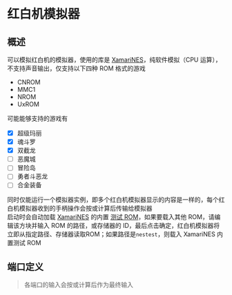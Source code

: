 <script setup lang="ts">
import ElectricConnection from "../../../components/ElectricElement/ElectricConnection";
import ElectricConnectorType from "../../../components/ElectricElement/ElectricConnectorType";
import ElectricConnectorDirection from "../../../components/ElectricElement/ElectricConnectorDirection";
import ElectricConnectionDisplayMode from "../../../components/ElectricElement/ElectricConnectionDisplayMode";
import IOPort from "../../../components/ElectricElement/IOPort";
import ElectricElement from "../../../components/ElectricElement/ElectricElement.vue";

let connections = [
    new ElectricConnection(ElectricConnectorDirection.All, ElectricConnectorType.Input, ElectricConnectionDisplayMode.StartAndEnd, [
        new IOPort(1, 1, "电源", "0 为关闭，1 为开启"),
        new IOPort(2, 2, "重置", "0 为不重置，1 为执行重置；如一直为 1，会不停重置"),
        new IOPort(3, 4, "旋转", "0 为正位，每加 1 画面顺时针旋转 90 度"),
        new IOPort(5, 8, "空", "无作用"),
        new IOPort(9, 16, "手柄 1", "从高位到低位分别对应：`→`&#8203;`←`&#8203;`↓`&#8203;`↑`&#8203;`Start`&#8203;`Select`&#8203;`B`&#8203;`A`"),
        new IOPort(17, 24, "手柄 2", "无作用，因为 [XamariNES](https://github.com/enusbaum/XamariNES) 尚未支持多手柄"),
        new IOPort(25, 31, "缩放", "0、1 为 1 个方块大，2 为 2 个方块大，最大 128 方块大"),
        new IOPort(32, 32, "空", "无作用")
    ])
];
</script>

# 红白机模拟器 <Badge text="v1.0" type="info"/>

## 概述

可以模拟红白机的模拟器，使用的库是 [XamariNES](https://github.com/enusbaum/XamariNES)，纯软件模拟（CPU 运算），不支持声音输出，仅支持以下四种 ROM 格式的游戏

* CNROM
* MMC1
* NROM
* UxROM

可能能够支持的游戏有

* [x] 超级玛丽
* [x] 魂斗罗
* [x] 双截龙
* [ ] 恶魔城
* [ ] 冒险岛
* [ ] 勇者斗恶龙
* [ ] 合金装备

同时仅能运行一个模拟器实例，即多个红白机模拟器显示的内容是一样的，每个红白机模拟器收到的手柄操作会按或计算后传输给模拟器  
启动时会自动加载 [XamariNES](https://github.com/enusbaum/XamariNES) 的内置 [测试 ROM](https://github.com/enusbaum/XamariNES/blob/master/XamariNES.UI/XamariNES.UI.App/Resources/roms/nestest.nes)，如果要载入其他 ROM，请编辑该方块并输入 ROM 的路径，或存储器的 ID，最后点击确定，红白机模拟器将立即从指定路径、存储器读取ROM；如果路径是`nestest`，则载入 XamariNES 内置测试 ROM

## 端口定义

> 各端口的输入会按或计算后作为最终输入

<ElectricElement imgAltPrefix="红白机模拟器" :connections="connections" imgSrc="/images/expand/displays/GVNesEmulatorBlock.webp"/>